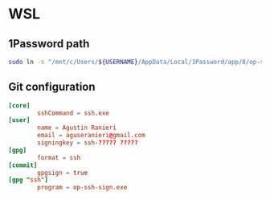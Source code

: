 # WSL

## 1Password path

```bash
sudo ln -s "/mnt/c/Users/${USERNAME}/AppData/Local/1Password/app/8/op-ssh-sign.exe" /usr/local/bin/op-ssh-sign.exe
```

## Git configuration

```toml
[core]
        sshCommand = ssh.exe
[user]
        name = Agustin Ranieri
        email = aguseranieri@gmail.com
        signingkey = ssh-????? ?????
[gpg]
        format = ssh
[commit]
        gpgsign = true
[gpg "ssh"]
        program = op-ssh-sign.exe
```
